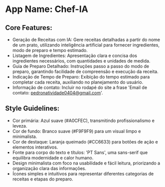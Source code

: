 # **App Name**: Chef-IA

## Core Features:

- Geração de Receitas com IA: Gere receitas detalhadas a partir do nome de um prato, utilizando inteligência artificial para fornecer ingredientes, modo de preparo e tempo estimado.
- Listagem de Ingredientes: Apresentação clara e concisa dos ingredientes necessários, com quantidades e unidades de medida.
- Guia de Preparo Detalhado: Instruções passo a passo do modo de preparo, garantindo facilidade de compreensão e execução da receita.
- Indicação de Tempo de Preparo: Exibição do tempo estimado para completar cada receita, auxiliando no planejamento do usuário.
- Informação de contato: Incluir no rodapé do site a frase 'Email de contato: pedronatividade0404@gmail.com'.

## Style Guidelines:

- Cor primária: Azul suave (#A0CFEC), transmitindo profissionalismo e leveza.
- Cor de fundo: Branco suave (#F9F9F9) para um visual limpo e minimalista.
- Cor de destaque: Laranja queimado (#CC6633) para botões de ação e elementos interativos.
- Fonte para corpo do texto e títulos: 'PT Sans', uma sans-serif que equilibra modernidade e calor humano.
- Design minimalista com foco na usabilidade e fácil leitura, priorizando a organização clara das informações.
- Ícones simples e intuitivos para representar diferentes categorias de receitas e etapas do preparo.
